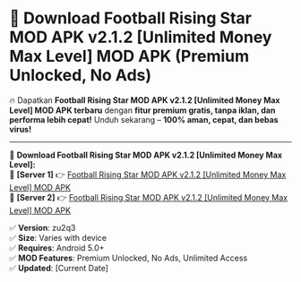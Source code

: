 # 🚀 Download Football Rising Star MOD APK v2.1.2 [Unlimited Money Max Level] MOD APK (Premium Unlocked, No Ads)  

🔥 Dapatkan **Football Rising Star MOD APK v2.1.2 [Unlimited Money Max Level] MOD APK terbaru** dengan **fitur premium gratis, tanpa iklan, dan performa lebih cepat!** Unduh sekarang – **100% aman, cepat, dan bebas virus!**  

---


🔽 **Download Football Rising Star MOD APK v2.1.2 [Unlimited Money Max Level]:**  
🔹 **[Server 1]** 👉 [Football Rising Star MOD APK v2.1.2 [Unlimited Money Max Level] MOD APK](https://apkcomod.com?title=Football_Rising_Star_MOD_APK_v2.1.2_[Unlimited_Money_Max_Level])  
🔹 **[Server 2]** 👉 [Football Rising Star MOD APK v2.1.2 [Unlimited Money Max Level] MOD APK](https://apkcomod.com?title=Football_Rising_Star_MOD_APK_v2.1.2_[Unlimited_Money_Max_Level])  


✅ **Version**: zu2q3  
✅ **Size**: Varies with device  
✅ **Requires**: Android 5.0+  
✅ **MOD Features**: Premium Unlocked, No Ads, Unlimited Access  
✅ **Updated**: [Current Date]  